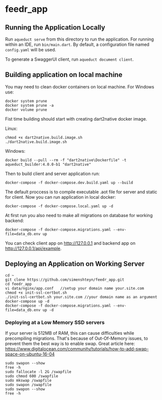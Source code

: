 # feedr_app

## Running the Application Locally

Run `aqueduct serve` from this directory to run the application. For running within an IDE, run `bin/main.dart`. By default, a configuration file named `config.yaml` will be used.

To generate a SwaggerUI client, run `aqueduct document client`.

## Building application on local machine

You may need to clean docker containers on local machine. For Windows use:
```
docker system prune
docker system prune -a
docker volume prune
```

Fist time building should start with creating dart2native docker image.

Linux:
```
chmod +x dart2native.build.image.sh
./dart2native.build.image.sh
```

Windows:
```
docker build --pull --rm -f "dart2native\Dockerfile" -t aqueduct_builder:4.0.0-b1 "dart2native"
```

Then to build client and server application run:
```
docker-compose -f docker-compose.dev.build.yaml up --build
```

The default proccess is to compile executable .aot file for server and static for client. Now you can run application in local docker: 
```
docker-compose -f docker-compose.local.yaml up -d
```
At first run you also need to make all migrations on database for working backend:

```
docker-compose -f docker-compose.migrations.yaml --env-file=data_db.env up
```
You can check client app on http://127.0.0.1 and backend app on http://127.0.0.1/api/example. 

## Deploying an Application on Working Server

```
cd ~
git clone https://github.com/simenshteyn/feedr_app.git
cd feedr_app
vi data/nginx/app.conf   //setup your domain name your.site.com
chmod +x init-ssl-certbot.sh
./init-ssl-certbot.sh your.site.com //your domain name as an argument
docker-compose up -d
docker-compose -f docker-compose.migrations.yaml --env-file=data_db.env up -d
```
### Deploying at a Low Memory SSD servers
If your server is 512MB of RAM, this can cause difficulties while precompiling migrations. That's because of Out-Of-Memory issues, to prevent them the best way is to enable swap. Great article here: https://www.digitalocean.com/community/tutorials/how-to-add-swap-space-on-ubuntu-16-04

```
sudo swapon --show
free -h
sudo fallocate -l 2G /swapfile
sudo chmod 600 /swapfile
sudo mkswap /swapfile
sudo swapon /swapfile
sudo swapon --show
free -h
```

